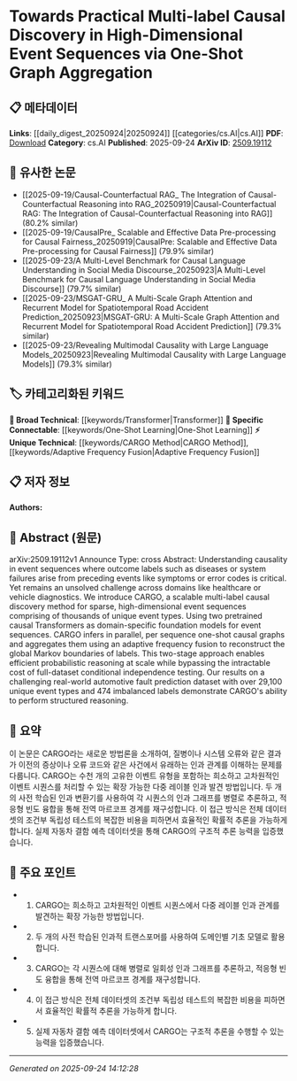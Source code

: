 <!-- KEYWORD_LINKING_METADATA:
{
  "processed_timestamp": "2025-09-24T14:12:28.996933",
  "vocabulary_version": "1.0",
  "selected_keywords": [
    "CARGO Method",
    "Transformer",
    "One-Shot Learning",
    "Adaptive Frequency Fusion"
  ],
  "rejected_keywords": [],
  "similarity_scores": {
    "CARGO Method": 0.8,
    "Transformer": 0.85,
    "One-Shot Learning": 0.78,
    "Adaptive Frequency Fusion": 0.77
  },
  "extraction_method": "AI_prompt_based",
  "budget_applied": true,
  "candidates_json": {
    "candidates": [
      {
        "surface": "CARGO",
        "canonical": "CARGO Method",
        "aliases": [
          "CARGO"
        ],
        "category": "unique_technical",
        "rationale": "CARGO is a novel method introduced in the paper, specifically designed for multi-label causal discovery in high-dimensional event sequences.",
        "novelty_score": 0.85,
        "connectivity_score": 0.65,
        "specificity_score": 0.9,
        "link_intent_score": 0.8
      },
      {
        "surface": "causal Transformers",
        "canonical": "Transformer",
        "aliases": [
          "causal Transformer"
        ],
        "category": "broad_technical",
        "rationale": "Transformers are a foundational model used in the method, linking to the broader technical category of machine learning models.",
        "novelty_score": 0.4,
        "connectivity_score": 0.88,
        "specificity_score": 0.7,
        "link_intent_score": 0.85
      },
      {
        "surface": "one-shot causal graphs",
        "canonical": "One-Shot Learning",
        "aliases": [
          "one-shot causal graph"
        ],
        "category": "specific_connectable",
        "rationale": "The concept of one-shot learning is relevant to the method's approach to causal graph construction, enhancing connectivity with learning paradigms.",
        "novelty_score": 0.65,
        "connectivity_score": 0.75,
        "specificity_score": 0.8,
        "link_intent_score": 0.78
      },
      {
        "surface": "adaptive frequency fusion",
        "canonical": "Adaptive Frequency Fusion",
        "aliases": [
          "frequency fusion"
        ],
        "category": "unique_technical",
        "rationale": "This is a unique technique introduced for aggregating causal graphs, which is central to the method's novelty.",
        "novelty_score": 0.78,
        "connectivity_score": 0.6,
        "specificity_score": 0.85,
        "link_intent_score": 0.77
      }
    ],
    "ban_list_suggestions": [
      "event sequences",
      "probabilistic reasoning",
      "Markov boundaries"
    ]
  },
  "decisions": [
    {
      "candidate_surface": "CARGO",
      "resolved_canonical": "CARGO Method",
      "decision": "linked",
      "scores": {
        "novelty": 0.85,
        "connectivity": 0.65,
        "specificity": 0.9,
        "link_intent": 0.8
      }
    },
    {
      "candidate_surface": "causal Transformers",
      "resolved_canonical": "Transformer",
      "decision": "linked",
      "scores": {
        "novelty": 0.4,
        "connectivity": 0.88,
        "specificity": 0.7,
        "link_intent": 0.85
      }
    },
    {
      "candidate_surface": "one-shot causal graphs",
      "resolved_canonical": "One-Shot Learning",
      "decision": "linked",
      "scores": {
        "novelty": 0.65,
        "connectivity": 0.75,
        "specificity": 0.8,
        "link_intent": 0.78
      }
    },
    {
      "candidate_surface": "adaptive frequency fusion",
      "resolved_canonical": "Adaptive Frequency Fusion",
      "decision": "linked",
      "scores": {
        "novelty": 0.78,
        "connectivity": 0.6,
        "specificity": 0.85,
        "link_intent": 0.77
      }
    }
  ]
}
-->

# Towards Practical Multi-label Causal Discovery in High-Dimensional Event Sequences via One-Shot Graph Aggregation

## 📋 메타데이터

**Links**: [[daily_digest_20250924|20250924]] [[categories/cs.AI|cs.AI]]
**PDF**: [Download](https://arxiv.org/pdf/2509.19112.pdf)
**Category**: cs.AI
**Published**: 2025-09-24
**ArXiv ID**: [2509.19112](https://arxiv.org/abs/2509.19112)

## 🔗 유사한 논문
- [[2025-09-19/Causal-Counterfactual RAG_ The Integration of Causal-Counterfactual Reasoning into RAG_20250919|Causal-Counterfactual RAG: The Integration of Causal-Counterfactual Reasoning into RAG]] (80.2% similar)
- [[2025-09-19/CausalPre_ Scalable and Effective Data Pre-processing for Causal Fairness_20250919|CausalPre: Scalable and Effective Data Pre-processing for Causal Fairness]] (79.9% similar)
- [[2025-09-23/A Multi-Level Benchmark for Causal Language Understanding in Social Media Discourse_20250923|A Multi-Level Benchmark for Causal Language Understanding in Social Media Discourse]] (79.7% similar)
- [[2025-09-23/MSGAT-GRU_ A Multi-Scale Graph Attention and Recurrent Model for Spatiotemporal Road Accident Prediction_20250923|MSGAT-GRU: A Multi-Scale Graph Attention and Recurrent Model for Spatiotemporal Road Accident Prediction]] (79.3% similar)
- [[2025-09-23/Revealing Multimodal Causality with Large Language Models_20250923|Revealing Multimodal Causality with Large Language Models]] (79.3% similar)

## 🏷️ 카테고리화된 키워드
**🧠 Broad Technical**: [[keywords/Transformer|Transformer]]
**🔗 Specific Connectable**: [[keywords/One-Shot Learning|One-Shot Learning]]
**⚡ Unique Technical**: [[keywords/CARGO Method|CARGO Method]], [[keywords/Adaptive Frequency Fusion|Adaptive Frequency Fusion]]

## 📋 저자 정보

**Authors:** 

## 📄 Abstract (원문)

arXiv:2509.19112v1 Announce Type: cross 
Abstract: Understanding causality in event sequences where outcome labels such as diseases or system failures arise from preceding events like symptoms or error codes is critical. Yet remains an unsolved challenge across domains like healthcare or vehicle diagnostics. We introduce CARGO, a scalable multi-label causal discovery method for sparse, high-dimensional event sequences comprising of thousands of unique event types. Using two pretrained causal Transformers as domain-specific foundation models for event sequences. CARGO infers in parallel, per sequence one-shot causal graphs and aggregates them using an adaptive frequency fusion to reconstruct the global Markov boundaries of labels. This two-stage approach enables efficient probabilistic reasoning at scale while bypassing the intractable cost of full-dataset conditional independence testing. Our results on a challenging real-world automotive fault prediction dataset with over 29,100 unique event types and 474 imbalanced labels demonstrate CARGO's ability to perform structured reasoning.

## 📝 요약

이 논문은 CARGO라는 새로운 방법론을 소개하여, 질병이나 시스템 오류와 같은 결과가 이전의 증상이나 오류 코드와 같은 사건에서 유래하는 인과 관계를 이해하는 문제를 다룹니다. CARGO는 수천 개의 고유한 이벤트 유형을 포함하는 희소하고 고차원적인 이벤트 시퀀스를 처리할 수 있는 확장 가능한 다중 레이블 인과 발견 방법입니다. 두 개의 사전 학습된 인과 변환기를 사용하여 각 시퀀스의 인과 그래프를 병렬로 추론하고, 적응형 빈도 융합을 통해 전역 마르코프 경계를 재구성합니다. 이 접근 방식은 전체 데이터셋의 조건부 독립성 테스트의 복잡한 비용을 피하면서 효율적인 확률적 추론을 가능하게 합니다. 실제 자동차 결함 예측 데이터셋을 통해 CARGO의 구조적 추론 능력을 입증했습니다.

## 🎯 주요 포인트

- 1. CARGO는 희소하고 고차원적인 이벤트 시퀀스에서 다중 레이블 인과 관계를 발견하는 확장 가능한 방법입니다.
- 2. 두 개의 사전 학습된 인과적 트랜스포머를 사용하여 도메인별 기초 모델로 활용합니다.
- 3. CARGO는 각 시퀀스에 대해 병렬로 일회성 인과 그래프를 추론하고, 적응형 빈도 융합을 통해 전역 마르코프 경계를 재구성합니다.
- 4. 이 접근 방식은 전체 데이터셋의 조건부 독립성 테스트의 복잡한 비용을 피하면서 효율적인 확률적 추론을 가능하게 합니다.
- 5. 실제 자동차 결함 예측 데이터셋에서 CARGO는 구조적 추론을 수행할 수 있는 능력을 입증했습니다.


---

*Generated on 2025-09-24 14:12:28*